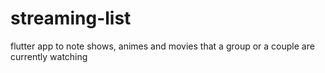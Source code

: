 # streaming-list
flutter app to note shows, animes and movies that a group or a couple are currently watching

